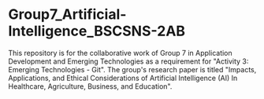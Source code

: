 # Group7_Artificial-Intelligence_BSCSNS-2AB
This repository is for the collaborative work of Group 7 in Application Development and Emerging Technologies as a requirement for "Activity 3: Emerging Technologies - Git". The group's research paper is titled "Impacts, Applications, and Ethical Considerations of Artificial Intelligence (AI) In Healthcare, Agriculture, Business, and Education".
